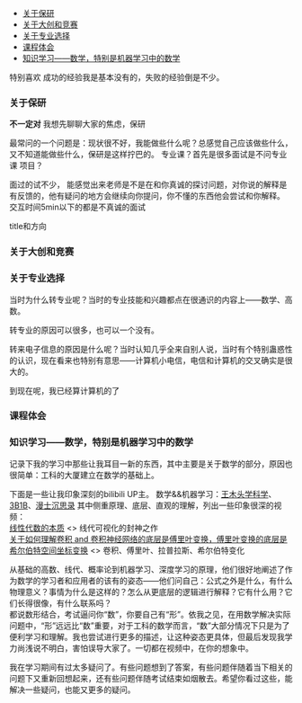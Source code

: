 - [关于保研](#关于保研)
- [关于大创和竞赛](#关于大创和竞赛)
- [关于专业选择](#关于专业选择)
- [课程体会](#课程体会)
- [知识学习——数学，特别是机器学习中的数学](#知识学习数学特别是机器学习中的数学)

特别喜欢
成功的经验我是基本没有的，失败的经验倒是不少。

### 关于保研
**不一定对**
我想先聊聊大家的焦虑，保研

最常问的一个问题是：现状很不好，我能做些什么呢？总感觉自己应该做些什么，又不知道能做些什么，保研是这样拧巴的。
专业课？首先是很多面试是不问专业课
项目？

面过的试不少，
能感觉出来老师是不是在和你真诚的探讨问题，对你说的解释是有反馈的，他有疑问的地方会继续向你提问，你不懂的东西他会尝试和你解释。
交互时间5min以下的都是不真诚的面试

title和方向

### 关于大创和竞赛

### 关于专业选择
当时为什么转专业呢？当时的专业技能和兴趣都点在很通识的内容上——数学、高数。

转专业的原因可以很多，也可以一个没有。

转来电子信息的原因是什么呢？当时认知几乎全来自别人说，当时有个特别蛊惑性的认识，现在看来也特别有意思——计算机小电信，电信和计算机的交叉确实是很大的。

到现在呢，我已经算计算机的了


### 课程体会

### 知识学习——数学，特别是机器学习中的数学  
记录下我的学习中那些让我耳目一新的东西，其中主要是关于数学的部分，原因也很简单：工科的大厦建立在数学的基础上。 

下面是一些让我印象深刻的bilibili UP主。
数学&&机器学习：[王木头学科学](https://space.bilibili.com/504715181)、[3B1B](https://space.bilibili.com/88461692)、[漫士沉思录](https://space.bilibili.com/266765166)
其中侧重原理、底层、直观的理解，列出一些印象很深的视频：  
[线性代数的本质](https://space.bilibili.com/88461692/channel/seriesdetail?sid=1528927) <> 线代可视化的封神之作   
[关于如何理解卷积 and 卷积神经网络的底层是傅里叶变换，傅里叶变换的底层是希尔伯特空间坐标变换](https://space.bilibili.com/504715181/channel/collectiondetail?sid=754403) <> 卷积、傅里叶、拉普拉斯、希尔伯特变化  
 
从基础的高数、线代、概率论到机器学习、深度学习的原理，他们很好地阐述了作为数学的学习者和应用者的该有的姿态——他们问自己：公式之外是什么，有什么物理意义？事情为什么是这样的？怎么从更底层的逻辑进行解释？它有什么用？它们长得很像，有什么联系吗？  
都说数形结合，考试逼问你“数”，你要自己有“形”。依我之见，在用数学解决实际问题中，“形”远远比“数”重要，对于工科的数学而言，“数”大部分情况下只是为了便利学习和理解。我也尝试进行更多的描述，让这种姿态更具体，但最后发现我学力尚浅说不明白，害怕误导大家了。一切都在视频中，在你的想象中。

我在学习期间有过太多疑问了。有些问题想到了答案，有些问题伴随着当下相关的问题下又重新回想起来，还有些问题伴随考试结束如烟散去。希望你看过这些，能解决一些疑问，也能又更多的疑问。

